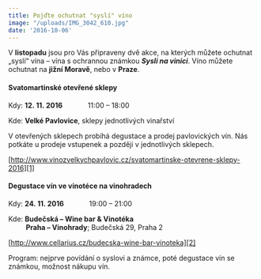 ```yaml
---
title: Pojďte ochutnat "syslí" víno
image: "/uploads/IMG_3042_610.jpg"
date: '2016-10-06'
---
```

V **listopadu** jsou pro Vás připraveny dvě akce, na kterých můžete
ochutnat „syslí“ vína – vína s ochrannou známkou ***Sysli na vinici***.
Víno můžete ochutnat na **jižní Moravě**, nebo v **Praze**.

#### Svatomartinské otevřené sklepy

Kdy: **12. 11. 2016**             11:00 – 18:00

Kde: **Velké Pavlovice**, sklepy jednotlivých vinařství

V otevřených sklepech probíhá degustace a prodej pavlovických vín. Nás
potkáte u prodeje vstupenek a později v jednotlivých sklepech.

[http://www.vinozvelkychpavlovic.cz/svatomartinske-otevrene-sklepy-2016][1]

#### Degustace vín ve vinotéce na vinohradech

Kdy: **24. 11. 2016**             19:00 – 21:00

Kde: **Budečská – Wine bar & Vinotéka**  
         **Praha – Vinohrady**; Budečská 29, Praha 2

[http://www.cellarius.cz/budecska-wine-bar-vinoteka][2]

Program: nejprve povídání o syslovi a známce, poté degustace vín se
známkou, možnost nákupu vín.


[1]: http://www.vinozvelkychpavlovic.cz/svatomartinske-otevrene-sklepy-2016
[2]: http://www.cellarius.cz/budecska-wine-bar-vinoteka
